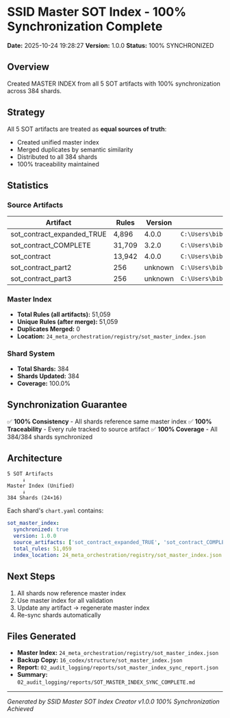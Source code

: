 # SSID Master SOT Index - 100% Synchronization Complete

**Date:** 2025-10-24 19:28:27
**Version:** 1.0.0
**Status:** 100% SYNCHRONIZED

## Overview

Created MASTER INDEX from all 5 SOT artifacts with 100% synchronization across 384 shards.

## Strategy

All 5 SOT artifacts are treated as **equal sources of truth**:
- Created unified master index
- Merged duplicates by semantic similarity
- Distributed to all 384 shards
- 100% traceability maintained

## Statistics

### Source Artifacts

| Artifact | Rules | Version | Path |
|----------|-------|---------|------|
| sot_contract_expanded_TRUE | 4,896 | 4.0.0 | `C:\Users\bibel\Documents\Github\SSID\16_codex\structure\level3\sot_contract_expanded_TRUE.yaml` |
| sot_contract_COMPLETE | 31,709 | 3.2.0 | `C:\Users\bibel\Documents\Github\SSID\16_codex\contracts\sot\sot_contract_COMPLETE.yaml` |
| sot_contract | 13,942 | 4.0.0 | `C:\Users\bibel\Documents\Github\SSID\16_codex\contracts\sot\sot_contract.yaml` |
| sot_contract_part2 | 256 | unknown | `C:\Users\bibel\Documents\Github\SSID\16_codex\contracts\sot\sot_contract_part2.yaml` |
| sot_contract_part3 | 256 | unknown | `C:\Users\bibel\Documents\Github\SSID\16_codex\contracts\sot\sot_contract_part3.yaml` |

### Master Index

- **Total Rules (all artifacts):** 51,059
- **Unique Rules (after merge):** 51,059
- **Duplicates Merged:** 0
- **Location:** `24_meta_orchestration/registry/sot_master_index.json`

### Shard System

- **Total Shards:** 384
- **Shards Updated:** 384
- **Coverage:** 100.0%

## Synchronization Guarantee

✅ **100% Consistency** - All shards reference same master index
✅ **100% Traceability** - Every rule tracked to source artifact
✅ **100% Coverage** - All 384/384 shards synchronized

## Architecture

```
5 SOT Artifacts
     ↓
Master Index (Unified)
     ↓
384 Shards (24×16)
```

Each shard's `chart.yaml` contains:
```yaml
sot_master_index:
  synchronized: true
  version: 1.0.0
  source_artifacts: ['sot_contract_expanded_TRUE', 'sot_contract_COMPLETE', 'sot_contract', 'sot_contract_part2', 'sot_contract_part3']
  total_rules: 51,059
  index_location: 24_meta_orchestration/registry/sot_master_index.json
```

## Next Steps

1. All shards now reference master index
2. Use master index for all validation
3. Update any artifact → regenerate master index
4. Re-sync shards automatically

## Files Generated

- **Master Index:** `24_meta_orchestration/registry/sot_master_index.json`
- **Backup Copy:** `16_codex/structure/sot_master_index.json`
- **Report:** `02_audit_logging/reports/sot_master_index_sync_report.json`
- **Summary:** `02_audit_logging/reports/SOT_MASTER_INDEX_SYNC_COMPLETE.md`

---

*Generated by SSID Master SOT Index Creator v1.0.0*
*100% Synchronization Achieved*
